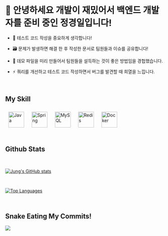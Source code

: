 # 👋 안녕하세요 개발이 재밌어서 백엔드 개발자를 준비 중인 정경일입니다!

- 🧪 테스트 코드 작성을 중요하게 생각합니다!

- 🗃 문제가 발생하면 해결 한 후 작성한 문서로 팀원들과 이슈를 공유합니다!

- 📁 데모 파일을 미리 만들어서 팀원들을 설득하는 것이 좋은 방법임을 경헙했습니다.

- ⚡ 쿼리를 개선하고 테스트 코드 작성하면서 버그를 발견할 때 희열을 느낍니다.

</br>

## My Skill

<div align="left">  
<img style="margin: 10px" src="https://profilinator.rishav.dev/skills-assets/java-original-wordmark.svg" alt="Java" height="50" />  
<img style="margin: 10px" src="https://profilinator.rishav.dev/skills-assets/springio-icon.svg" alt="Spring" height="50" />  
<img style="margin: 10px" src="https://profilinator.rishav.dev/skills-assets/mysql-original-wordmark.svg" alt="MySQL" height="50" />  
<img style="margin: 10px" src="https://profilinator.rishav.dev/skills-assets/redis-original-wordmark.svg" alt="Redis" height="50" />  
<img style="margin: 10px" src="https://profilinator.rishav.dev/skills-assets/docker-original-wordmark.svg" alt="Docker" height="50" />  
</div>

</br>

## Github Stats

</br>

<a href="http://www.github.com/jki503" align="left"><img src="https://github-readme-stats.vercel.app/api?username=jki503&show_icons=true&title_color=60BD89&hide=issues&count_private=true&icon_color=a855f7&bg_color=1c1917&hide_border=true&show_icons=true" alt="Jung's GitHub stats" /></a>

</br>

<a href="https://github.com/jki503" align="left"><img src="https://github-readme-stats.vercel.app/api/top-langs/?username=jki503&langs_count=10&title_color=60BD89&text_color=ffffff&icon_color=a855f7&bg_color=1c1917&hide_border=true&locale=en&custom_title=Top%20%Languages" alt="Top Languages" /></a>

</br>

## Snake Eating My Commits!

<div align="left">
	<img src="https://cdn.jsdelivr.net/gh/inseong-so/inseong-so/assets/github-contribution-grid-snake.svg" />
</div>
